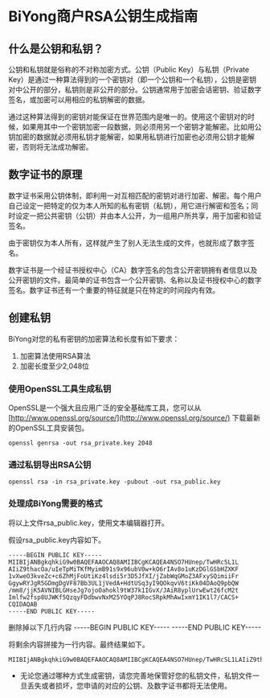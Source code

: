 # BiYong商户RSA公钥生成指南

## 什么是公钥和私钥？

公钥和私钥就是俗称的不对称加密方式。公钥（Public Key）与私钥（Private Key）是通过一种算法得到的一个密钥对（即一个公钥和一个私钥），公钥是密钥对中公开的部分，私钥则是非公开的部分。公钥通常用于加密会话密钥、验证数字签名，或加密可以用相应的私钥解密的数据。

通过这种算法得到的密钥对能保证在世界范围内是唯一的。使用这个密钥对的时候，如果用其中一个密钥加密一段数据，则必须用另一个密钥才能解密。比如用公钥加密的数据就必须用私钥才能解密，如果用私钥进行加密也必须用公钥才能解密，否则将无法成功解密。

## 数字证书的原理

数字证书采用公钥体制，即利用一对互相匹配的密钥对进行加密、解密。每个用户自己设定一把特定的仅为本人所知的私有密钥（私钥），用它进行解密和签名；同时设定一把公共密钥（公钥）并由本人公开，为一组用户所共享，用于加密和验证签名。

由于密钥仅为本人所有，这样就产生了别人无法生成的文件，也就形成了数字签名。

数字证书是一个经证书授权中心（CA）数字签名的包含公开密钥拥有者信息以及公开密钥的文件。最简单的证书包含一个公开密钥、名称以及证书授权中心的数字签名。数字证书还有一个重要的特征就是只在特定的时间段内有效。



## 创建私钥
BiYong对您的私有密钥的加密算法和长度有如下要求：

1. 加密算法使用RSA算法
2. 加密长度至少2,048位

### 使用OpenSSL工具生成私钥

OpenSSL是一个强大且应用广泛的安全基础库工具，您可以从 [http://www.openssl.org/source/](http://www.openssl.org/source/) 下载最新的OpenSSL工具安装包。

```
openssl genrsa -out rsa_private.key 2048
```

### 通过私钥导出RSA公钥

```
openssl rsa -in rsa_private.key -pubout -out rsa_public.key
```

###  处理成BiYong需要的格式

将以上文件rsa_public.key，使用文本编辑器打开。

假设rsa_public.key内容如下。

```
-----BEGIN PUBLIC KEY-----
MIIBIjANBgkqhkiG9w0BAQEFAAOCAQ8AMIIBCgKCAQEA4NSO7HUnep/TwHRcSL1L
AIiZ9thacOa/uIeTpMiTKfMyimB91s9x96ubV0w+kO6rIAv8o1uKzDGlGSbHZXKF
1vXweO3kveZc+c6ZhMjFoUtiKz4lsdi5r3D5JfXI/jZabWqGMoZ3AFxySQimiiFr
GgywRYJgR5GDmgDgVF87Bb3UL1jVedA+HdtUSq3yI9QOkqvV6tiKk04DAoQ9pbQW
/mm8/jjK5AVNIBLGHseJg7ojoOahokl9tW37k1IGvX/JAiR8yplUrwEwt26fcM2t
Imlfw2fsp8UJWKf5QzqyFDdbwvNxM25YOqPJ8RocSRpkMhAwIxmY1IK1l7/CACS+
CQIDAQAB
-----END PUBLIC KEY-----
```

删除掉以下几行内容
-----BEGIN PUBLIC KEY-----
-----END PUBLIC KEY-----

将剩余内容拼接为一行内容。最终结果如下。

```
MIIBIjANBgkqhkiG9w0BAQEFAAOCAQ8AMIIBCgKCAQEA4NSO7HUnep/TwHRcSL1LAIiZ9thacOa/uIeTpMiTKfMyimB91s9x96ubV0w+kO6rIAv8o1uKzDGlGSbHZXKF1vXweO3kveZc+c6ZhMjFoUtiKz4lsdi5r3D5JfXI/jZabWqGMoZ3AFxySQimiiFrGgywRYJgR5GDmgDgVF87Bb3UL1jVedA+HdtUSq3yI9QOkqvV6tiKk04DAoQ9pbQW/mm8/jjK5AVNIBLGHseJg7ojoOahokl9tW37k1IGvX/JAiR8yplUrwEwt26fcM2tImlfw2fsp8UJWKf5QzqyFDdbwvNxM25YOqPJ8RocSRpkMhAwIxmY1IK1l7/CACS+CQIDAQAB
```

* 无论您通过哪种方式生成密钥，请您完善地保管好您的私钥文件，私钥文件一旦丢失或者损坏，您申请的对应的公钥、及数字证书都将无法使用。
